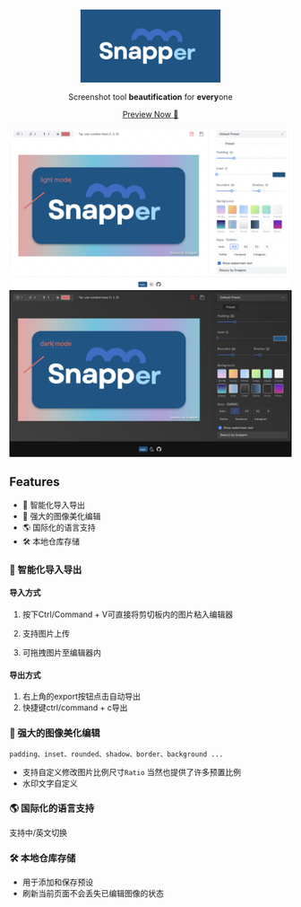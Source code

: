 <br>
<p align="center">
<img src="./src/assets/logo.png" alt="Snapper" width="250"/>
</a>
</p>

<p align="center">
Screenshot tool <b>beautification</b> for <b>every</b>one
</p>
<p align="center">
  <a href="https://yonghero.github.io/Snapper/">Preview Now 🤘</a>
</p>
<img src="./src/assets/light-effect.jpg"/>
<img src="./src/assets/dark-effect.jpg"/>

## Features

- 📝 智能化导入导出
- 🎨 强大的图像美化编辑
- 🌎 国际化的语言支持
- 🛠 本地仓库存储

### 📝 智能化导入导出

#### 导入方式

1. 按下Ctrl/Command + V可直接将剪切板内的图片粘入编辑器

2. 支持图片上传

3. 可拖拽图片至编辑器内

#### 导出方式

1.  右上角的export按钮点击自动导出
2.  快捷键ctrl/command + c导出

### 🎨 强大的图像美化编辑

`padding、inset、rounded、shadow、border、background ...`

- 支持自定义修改图片比例尺寸`Ratio` 当然也提供了许多预置比例
- 水印文字自定义

### 🌎 国际化的语言支持

支持中/英文切换

### 🛠 本地仓库存储

- 用于添加和保存预设
- 刷新当前页面不会丢失已编辑图像的状态
